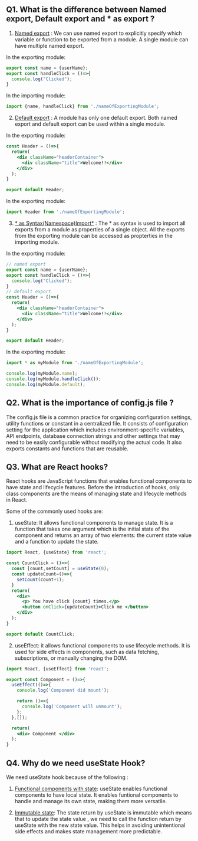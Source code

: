 ## Q1. What is the difference between Named export, Default export and * as export ?

1. <u>Named export</u> : We can use named export to explicitly specify which variable or function to be exported from a module. A single module can have multiple named export.

In the exporting module:

```jsx
export const name = {userName};
export const handleClick = ()=>{
  console.log("Clicked");
}
```

In the importing module:

```jsx
import {name, handleClick} from './nameOfExportingModule';
```

2. <u>Default export</u> : A module has only one default export. Both named export and default export can be used within a single module.

In the exporting module:

```jsx
const Header = ()=>{
  return(
    <div className="headerContainer">
      <div className="title">Welcome!!</div>
    </div>
  );
}

export default Header;
```

In the exporting module:

```jsx
import Header from './nameOfExportingModule';
```

3. <u>* as Syntax(Namespace)Import*</u> : The * as syntax is used to import all exports from a module as properties of a single object. All the exports from the exporting module can be accessed as propterties in the importing module.

In the exporting module:

```jsx
// named export
export const name = {userName};
export const handleClick = ()=>{
  console.log("Clicked");
}
// default export
const Header = ()=>{
  return(
    <div className="headerContainer">
      <div className="title">Welcome!!</div>
    </div>
  );
}

export default Header;
```

In the exporting module:

```jsx
import * as myModule from './nameOfExportingModule';

console.log(myModule.name);
console.log(myModule.handleClick());
console.log(myModule.default);
```

## Q2. What is the importance of config.js file ?

The config.js file is a common practice for organizing configuration settings, utility functions or constant in a centralized file. It consists of configuration setting for the application which includes environment-specific variables, API endpoints, database connection strings and other settings that may need to be easily configurable without modifying the actual code. It also exports constants and functions that are reusable.

## Q3. What are React hooks?

React hooks are JavaScript functions that enables functional components to have state and lifecycle features. Before the introduction of hooks, only class components are the means of managing state and lifecycle methods in React.

Some of the commonly used hooks are: 

1. useState: It allows functional components to manage state. It is a function that takes one argument which is the initial state of the component and returns an array of two elements: the current state value and a function to update the state.

```jsx
import React, {useState} from 'react';

const CountClick = ()=>{
  const [count,setCount] = useState(0);
  const updateCount=()=>{
    setCount(count+1);
  }
  return(
    <div>
      <p> You have click {count} times.</p>
      <button onClick={updateCount}>Click me </button>
    </div>
  );
}

export default CountClick;
```

2. useEffect: it allows functional components to use lifecycle methods. It is used for side effects in components, such as data fetching, subscriptions, or manually changing the DOM.

```jsx
import React, {useEffect} from 'react';

export const Component = ()=>{
  useEffect(()=>{
    console.log('Component did mount');

    return ()=>{
      console.log('Component will unmount');
    };
  },[]);

  return(
    <div> Component </div>
  );
}
```

## Q4. Why do we need useState Hook?

We need useState hook because of the following :

1. <u>Functional components with state</u>: useState enables functional components to have local state. It enables funtional components to handle and manage its own state, making them more versatile.

2. <u>Immutable state</u>: The state return by useState is immutable which means that to update the state value , we need to call the function return by useState with the new state value. This helps in avoiding unintentional side effects and makes state management more predictable.